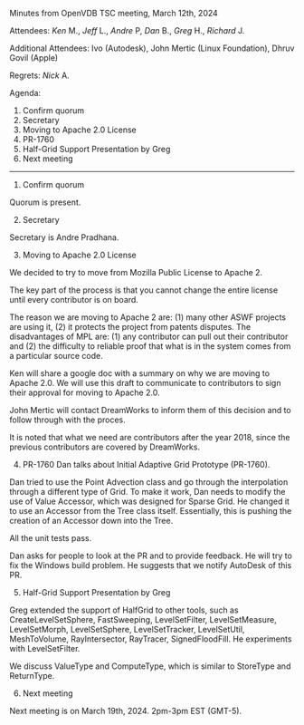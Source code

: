 Minutes from OpenVDB TSC meeting, March 12th, 2024

Attendees: *Ken* M., *Jeff* L., *Andre* P, *Dan* B., *Greg* H., *Richard* J.

Additional Attendees: Ivo (Autodesk), John Mertic (Linux Foundation), Dhruv Govil (Apple)

Regrets: *Nick* A.

Agenda:

1) Confirm quorum
2) Secretary
3) Moving to Apache 2.0 License
4) PR-1760
5) Half-Grid Support Presentation by Greg
6) Next meeting

------------

1) Confirm quorum

Quorum is present.

2) Secretary

Secretary is Andre Pradhana.

3) Moving to Apache 2.0 License

We decided to try to move from Mozilla Public License to Apache 2.

The key part of the process is that you cannot change the entire license until
every contributor is on board.

The reason we are moving to Apache 2 are: (1) many other ASWF projects are using
it, (2) it protects the project from patents disputes. The disadvantages of MPL
are: (1) any contributor can pull out their contributor and (2) the difficulty to
reliable proof that what is in the system comes from a particular source code.

Ken will share a google doc with a summary on why we are moving to Apache 2.0.
We will use this draft to communicate to contributors to sign their approval for
moving to Apache 2.0.

John Mertic will contact DreamWorks to inform them of this decision and to
follow through with the proces.

It is noted that what we need are contributors after the year 2018, since the
previous contributors are covered by DreamWorks.

4) PR-1760
Dan talks about Initial Adaptive Grid Prototype (PR-1760).

Dan tried to use the Point Advection class and go through the interpolation
through a different type of Grid. To make it work, Dan needs to modify the use of
Value Accessor, which was designed for Sparse Grid. He changed it to use an
Accessor from the Tree class itself. Essentially, this is pushing the creation of
an Accessor down into the Tree.

All the unit tests pass.

Dan asks for people to look at the PR and to provide feedback. He will try to
fix the Windows build problem. He suggests that we notify AutoDesk of this PR.

5) Half-Grid Support Presentation by Greg

Greg extended the support of HalfGrid to other tools, such as
CreateLevelSetSphere, FastSweeping, LevelSetFilter, LevelSetMeasure,
LevelSetMorph, LevelSetSphere, LevelSetTracker, LevelSetUtil, MeshToVolume,
RayIntersector, RayTracer, SignedFloodFill. He experiments with LevelSetFilter.

We discuss ValueType and ComputeType, which is similar to StoreType and
ReturnType.

6) Next meeting

Next meeting is on March 19th, 2024. 2pm-3pm EST (GMT-5).
